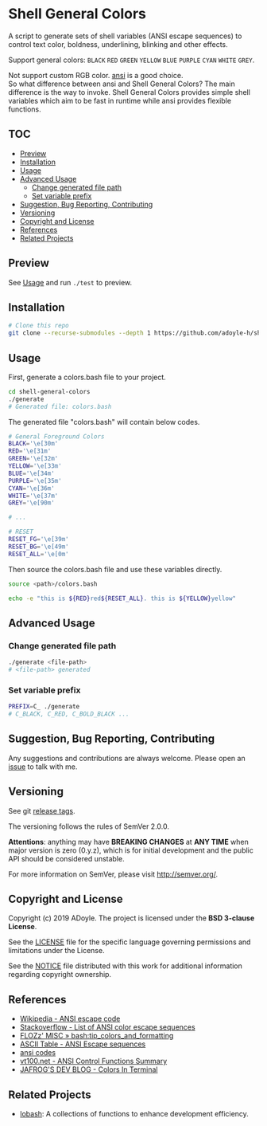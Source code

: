 # Shell General Colors

A script to generate sets of shell variables (ANSI escape sequences) to control text color, boldness, underlining, blinking and other effects.

Support general colors: `BLACK` `RED` `GREEN` `YELLOW` `BLUE` `PURPLE` `CYAN` `WHITE` `GREY`.

Not support custom RGB color. [ansi][] is a good choice.  
So what difference between ansi and Shell General Colors? The main difference is the way to invoke.
Shell General Colors provides simple shell variables which aim to be fast in runtime while ansi provides flexible functions.

## TOC

<!-- MarkdownTOC GFM -->

- [Preview](#preview)
- [Installation](#installation)
- [Usage](#usage)
- [Advanced Usage](#advanced-usage)
    - [Change generated file path](#change-generated-file-path)
    - [Set variable prefix](#set-variable-prefix)
- [Suggestion, Bug Reporting, Contributing](#suggestion-bug-reporting-contributing)
- [Versioning](#versioning)
- [Copyright and License](#copyright-and-license)
- [References](#references)
- [Related Projects](#related-projects)

<!-- /MarkdownTOC -->

## Preview

See [Usage](#usage) and run `./test` to preview.

## Installation

```sh
# Clone this repo
git clone --recurse-submodules --depth 1 https://github.com/adoyle-h/shell-general-colors.git
```

## Usage

First, generate a colors.bash file to your project.

```sh
cd shell-general-colors
./generate
# Generated file: colors.bash
```

The generated file "colors.bash" will contain below codes.

```sh
# General Foreground Colors
BLACK='\e[30m'
RED='\e[31m'
GREEN='\e[32m'
YELLOW='\e[33m'
BLUE='\e[34m'
PURPLE='\e[35m'
CYAN='\e[36m'
WHITE='\e[37m'
GREY='\e[90m'

# ...

# RESET
RESET_FG='\e[39m'
RESET_BG='\e[49m'
RESET_ALL='\e[0m'
```

Then source the colors.bash file and use these variables directly.

```sh
source <path>/colors.bash

echo -e "this is ${RED}red${RESET_ALL}. this is ${YELLOW}yellow"
```

## Advanced Usage

### Change generated file path

```sh
./generate <file-path>
# <file-path> generated
```

### Set variable prefix

```sh
PREFIX=C_ ./generate
# C_BLACK, C_RED, C_BOLD_BLACK ...
```

## Suggestion, Bug Reporting, Contributing

Any suggestions and contributions are always welcome. Please open an [issue][] to talk with me.

## Versioning

See git [release tags][].

The versioning follows the rules of SemVer 2.0.0.

**Attentions**: anything may have **BREAKING CHANGES** at **ANY TIME** when major version is zero (0.y.z), which is for initial development and the public API should be considered unstable.

For more information on SemVer, please visit http://semver.org/.

## Copyright and License

Copyright (c) 2019 ADoyle. The project is licensed under the **BSD 3-clause License**.

See the [LICENSE][] file for the specific language governing permissions and limitations under the License.

See the [NOTICE][] file distributed with this work for additional information regarding copyright ownership.

## References

- [Wikipedia - ANSI escape code](https://www.wikiwand.com/en/ANSI_escape_code)
- [Stackoverflow - List of ANSI color escape sequences](https://stackoverflow.com/questions/4842424/list-of-ansi-color-escape-sequences)
- [FLOZz' MISC » bash:tip_colors_and_formatting](https://misc.flogisoft.com/bash/tip_colors_and_formatting)
- [ASCII Table - ANSI Escape sequences](http://ascii-table.com/ansi-escape-sequences.php)
- [ansi codes](https://bluesock.org/~willkg/dev/ansi.html#sequences)
- [vt100.net - ANSI Control Functions Summary](https://vt100.net/docs/vt510-rm/chapter4.html)
- [JAFROG'S DEV BLOG - Colors In Terminal](http://jafrog.com/2013/11/23/colors-in-terminal.html)

## Related Projects

- [lobash](https://github.com/adoyle-h/lobash): A collections of functions to enhance development efficiency.

<!-- links -->

[issue]: https://github.com/adoyle-h/shell-general-colors/issues
[release tags]: https://github.com/adoyle-h/shell-general-colors/releases
[LICENSE]: ./LICENSE
[NOTICE]: ./NOTICE
[ansi]: https://github.com/fidian/ansi
